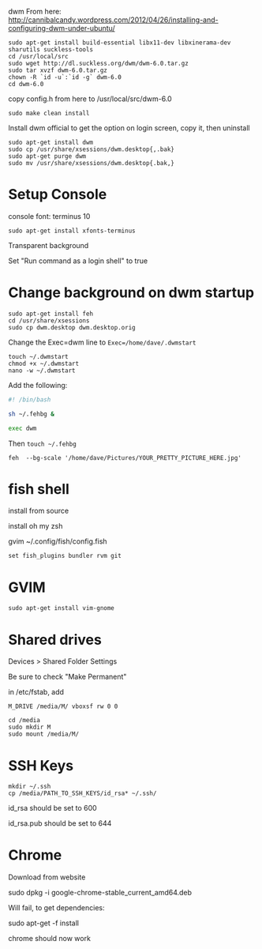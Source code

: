 dwm
From here: http://cannibalcandy.wordpress.com/2012/04/26/installing-and-configuring-dwm-under-ubuntu/

```
sudo apt-get install build-essential libx11-dev libxinerama-dev sharutils suckless-tools
cd /usr/local/src
sudo wget http://dl.suckless.org/dwm/dwm-6.0.tar.gz
sudo tar xvzf dwm-6.0.tar.gz
chown -R `id -u`:`id -g` dwm-6.0
cd dwm-6.0
```

copy config.h from here to /usr/local/src/dwm-6.0

```
sudo make clean install
```

Install dwm official to get the option on login screen, copy it, then uninstall

```
sudo apt-get install dwm
sudo cp /usr/share/xsessions/dwm.desktop{,.bak}
sudo apt-get purge dwm
sudo mv /usr/share/xsessions/dwm.desktop{.bak,}
```

# Setup Console

console font: terminus 10
```
sudo apt-get install xfonts-terminus
```
Transparent background

Set "Run command as a login shell" to true

# Change background on dwm startup
```
sudo apt-get install feh
cd /usr/share/xsessions
sudo cp dwm.desktop dwm.desktop.orig
```
Change the Exec=dwm line to `Exec=/home/dave/.dwmstart`

```
touch ~/.dwmstart
chmod +x ~/.dwmstart
nano -w ~/.dwmstart
```

Add the following:
```bash
#! /bin/bash

sh ~/.fehbg &

exec dwm
```
Then `touch ~/.fehbg`

```
feh  --bg-scale '/home/dave/Pictures/YOUR_PRETTY_PICTURE_HERE.jpg'
```

# fish shell

install from source

install oh my zsh

gvim ~/.config/fish/config.fish

`set fish_plugins bundler rvm git`

# GVIM

`sudo apt-get install vim-gnome`

# Shared drives

Devices > Shared Folder Settings

Be sure to check "Make Permanent"

in /etc/fstab, add

`M_DRIVE /media/M/ vboxsf rw 0 0`

```
cd /media
sudo mkdir M
sudo mount /media/M/
```

# SSH Keys

```
mkdir ~/.ssh
cp /media/PATH_TO_SSH_KEYS/id_rsa* ~/.ssh/
```

id_rsa should be set to 600

id_rsa.pub should be set to 644

# Chrome

Download from website

sudo dpkg -i google-chrome-stable_current_amd64.deb

Will fail, to get dependencies:

sudo apt-get -f install

chrome should now work
